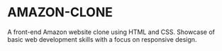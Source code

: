 # AMAZON-CLONE
A front-end Amazon website clone using HTML and CSS. Showcase of basic web development skills with a focus on responsive design.
